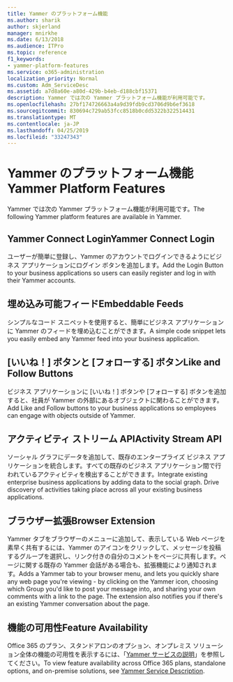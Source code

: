 ```yaml
---
title: Yammer のプラットフォーム機能
ms.author: sharik
author: skjerland
manager: mnirkhe
ms.date: 6/13/2018
ms.audience: ITPro
ms.topic: reference
f1_keywords:
- yammer-platform-features
ms.service: o365-administration
localization_priority: Normal
ms.custom: Adm_ServiceDesc
ms.assetid: a7d8a60e-a80d-429b-b4eb-d188cbf15371
description: Yammer では次の Yammer プラットフォーム機能が利用可能です。
ms.openlocfilehash: 27bf174726663a4a9d39fdb9cd3706d9b6ef3618
ms.sourcegitcommit: 830694c729ab53fcc8518b0cdd5322b322514431
ms.translationtype: MT
ms.contentlocale: ja-JP
ms.lasthandoff: 04/25/2019
ms.locfileid: "33247343"
---
```

# <a name="yammer-platform-features"></a><span data-ttu-id="f17df-103">Yammer のプラットフォーム機能</span><span class="sxs-lookup"><span data-stu-id="f17df-103">Yammer Platform Features</span></span>

<span data-ttu-id="f17df-104">Yammer では次の Yammer プラットフォーム機能が利用可能です。</span><span class="sxs-lookup"><span data-stu-id="f17df-104">The following Yammer platform features are available in Yammer.</span></span>
  
## <a name="yammer-connect-login"></a><span data-ttu-id="f17df-105">Yammer Connect Login</span><span class="sxs-lookup"><span data-stu-id="f17df-105">Yammer Connect Login</span></span>
<span data-ttu-id="f17df-106"><a name="bkmk_YammerConnectLogin"> </a></span><span class="sxs-lookup"><span data-stu-id="f17df-106"></span></span>

<span data-ttu-id="f17df-107">ユーザーが簡単に登録し、Yammer のアカウントでログインできるようにビジネス アプリケーションにログイン ボタンを追加します。</span><span class="sxs-lookup"><span data-stu-id="f17df-107">Add the Login Button to your business applications so users can easily register and log in with their Yammer accounts.</span></span>
  
## <a name="embeddable-feeds"></a><span data-ttu-id="f17df-108">埋め込み可能フィード</span><span class="sxs-lookup"><span data-stu-id="f17df-108">Embeddable Feeds</span></span>
<span data-ttu-id="f17df-109"><a name="bkmk_EmbeddableFeeds"> </a></span><span class="sxs-lookup"><span data-stu-id="f17df-109"></span></span>

<span data-ttu-id="f17df-110">シンプルなコード スニペットを使用すると、簡単にビジネス アプリケーションに Yammer のフィードを埋め込むことができます。</span><span class="sxs-lookup"><span data-stu-id="f17df-110">A simple code snippet lets you easily embed any Yammer feed into your business application.</span></span>
  
## <a name="like-and-follow-buttons"></a><span data-ttu-id="f17df-111">[いいね！] ボタンと [フォローする] ボタン</span><span class="sxs-lookup"><span data-stu-id="f17df-111">Like and Follow Buttons</span></span>
<span data-ttu-id="f17df-112"><a name="bkmk_LikeAndFollowButtons"> </a></span><span class="sxs-lookup"><span data-stu-id="f17df-112"></span></span>

<span data-ttu-id="f17df-113">ビジネス アプリケーションに [いいね！] ボタンや [フォローする] ボタンを追加すると、社員が Yammer の外部にあるオブジェクトに関わることができます。</span><span class="sxs-lookup"><span data-stu-id="f17df-113">Add Like and Follow buttons to your business applications so employees can engage with objects outside of Yammer.</span></span>
  
## <a name="activity-stream-api"></a><span data-ttu-id="f17df-114">アクティビティ ストリーム API</span><span class="sxs-lookup"><span data-stu-id="f17df-114">Activity Stream API</span></span>
<span data-ttu-id="f17df-115"><a name="bkmk_ActivityStreamAPI"> </a></span><span class="sxs-lookup"><span data-stu-id="f17df-115"></span></span>

<span data-ttu-id="f17df-p101">ソーシャル グラフにデータを追加して、既存のエンタープライズ ビジネス アプリケーションを統合します。すべての既存のビジネス アプリケーション間で行われているアクティビティを検出することができます。</span><span class="sxs-lookup"><span data-stu-id="f17df-p101">Integrate existing enterprise business applications by adding data to the social graph. Drive discovery of activities taking place across all your existing business applications.</span></span>
  
## <a name="browser-extension"></a><span data-ttu-id="f17df-118">ブラウザー拡張</span><span class="sxs-lookup"><span data-stu-id="f17df-118">Browser Extension</span></span>
<span data-ttu-id="f17df-119"><a name="bkmk_BrowserExtension"> </a></span><span class="sxs-lookup"><span data-stu-id="f17df-119"></span></span>

<span data-ttu-id="f17df-p102">Yammer タブをブラウザーのメニューに追加して、表示している Web ページを素早く共有するには、Yammer のアイコンをクリックして、メッセージを投稿するグループを選択し、リンク付きの自分のコメントをページに共有します。ページに関する既存の Yammer 会話がある場合も、拡張機能により通知されます。</span><span class="sxs-lookup"><span data-stu-id="f17df-p102">Adds a Yammer tab to your browser menu, and lets you quickly share any web page you're viewing - by clicking on the Yammer icon, choosing which Group you'd like to post your message into, and sharing your own comments with a link to the page. The extension also notifies you if there's an existing Yammer conversation about the page.</span></span> 
  
## <a name="feature-availability"></a><span data-ttu-id="f17df-122">機能の可用性</span><span class="sxs-lookup"><span data-stu-id="f17df-122">Feature Availability</span></span>
<span data-ttu-id="f17df-123"><a name="bkmk_BrowserExtension"> </a></span><span class="sxs-lookup"><span data-stu-id="f17df-123"></span></span>

<span data-ttu-id="f17df-124">Office 365 のプラン、スタンドアロンのオプション、オンプレミス ソリューション全体の機能の可用性を表示するには、「[Yammer サービスの説明](yammer-service-description.md)」を参照してください。</span><span class="sxs-lookup"><span data-stu-id="f17df-124">To view feature availability across Office 365 plans, standalone options, and on-premise solutions, see [Yammer Service Description](yammer-service-description.md).</span></span>
  

